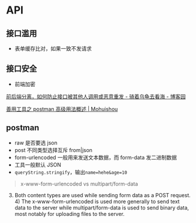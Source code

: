 # API

## 接口滥用

- 表单缓存比对，如果一致不发请求

## 接口安全

- 前端加密

[前后端分离，如何防止接口被其他人调用或恶意重发 - 骑着乌龟去看海 - 博客园](https://www.cnblogs.com/xiaozhang2014/p/7750562.html)

[善用工具之 postman 高级用法概述 | Mohuishou](https://lailin.xyz/post/45050.html?hmsr=toutiao.io&utm_medium=toutiao.io&utm_source=toutiao.io)

## postman

- raw 是否要选 json
- post 不同类型选择互斥 from|json
- form-urlencoded 一般用来发送文本数据，而 form-data 发二进制数据
- 工具一般默认 JSON
- `queryString.stringify`，输出`name=hehe&age=10`

> x-www-form-urlencoded vs multipart/form-data

3. Both content types are used while sending form data as a POST request. 4) The x-www-form-urlencoded is used more generally to send text data to the server while multipart/form-data is used to send binary data, most notably for uploading files to the server.
